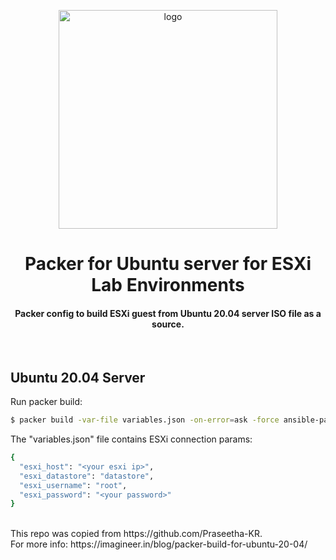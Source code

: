 <div align="center">
    <img src="https://imagineer.in/assets/img/posts/packer-ubuntu.png" alt="logo" width="350px" style="margin-top: 1em">
    <h1>Packer for Ubuntu server for ESXi Lab Environments</h1>
    <h4>Packer config to build ESXi guest from Ubuntu 20.04 server ISO file as a source.</h4>
</div><br>

## Ubuntu 20.04 Server

Run packer build:

```bash
$ packer build -var-file variables.json -on-error=ask -force ansible-packer.json
```

The "variables.json" file contains ESXi connection params:
```bash
{
  "esxi_host": "<your esxi ip>",
  "esxi_datastore": "datastore",
  "esxi_username": "root",
  "esxi_password": "<your password>"
}
```


<br>
This repo was copied from https://github.com/Praseetha-KR.
<br>
For more info: https://imagineer.in/blog/packer-build-for-ubuntu-20-04/

